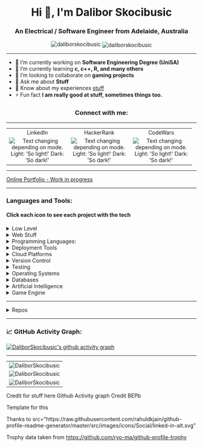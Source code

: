 <h1 align="center">Hi 👋, I'm Dalibor Skocibusic</h1>

<h3 align="center">An Electrical / Software Engineer from Adelaide, Australia</h3>

<center>
<img src="https://komarev.com/ghpvc/?username=daliborskocibusic&label=Profile%20views&color=0e75b6&style=flat" alt="daliborskocibusic" />

<img align="center" src="https://github-profile-trophy.vercel.app/?username=daliborskocibusic&theme=onedark&margin-w=20&margin-h=20&row=1" alt="daliborskocibusic" />
</center>
<hr>

-   🔭 I’m currently working on **Software Engineering Degree (UniSA)**
-   🌱 I’m currently learning **c, c++, R, and many others**
-   👯 I’m looking to collaborate on **gaming projects**
-   💬 Ask me about **Stuff**
-   📄 Know about my experiences [stuff](www.google.com)
-   ⚡ Fun fact **I am really good at stuff, sometimes things too.**
    <!-- git add .; git commit -m "Minor formatting"; git push; -->
    <!-- git add .; git commit -m "Minor formatting"; git push; -->

<center>

<h3>Connect with me:</h3>

---

<!-- | Tables   |          Are           |  Cool |
| -------- | :--------------------: | ----: |
| col 1 is | left-aligned adfdasfsd | $1600 |
| col 2 is |        centered        |   $12 |
| col 3 is |     right-aligned      |    $1 | -->
<table>
  <tr>
  <td align="center">LinkedIn</td>
  <td align="center">HackerRank</td>
  <td align="center">CodeWars</td>
  </tr>
  <tr>
  <td align="center" width="150">
    <picture>
      <source media="(prefers-color-scheme: dark)" height="50"
      srcset="https://raw.githubusercontent.com/rahuldkjain/github-profile-readme-generator/master/src/images/icons/Social/linked-in-alt.svg">
      <img alt="Text changing depending on mode. Light: 'So light!' Dark: 'So dark!'"
      src="https://raw.githubusercontent.com/rahuldkjain/github-profile-readme-generator/master/src/images/icons/Social/linked-in-alt.svg">
    </picture>
  </td>
  <td align="center" width="150">
    <picture>
      <source media="(prefers-color-scheme: dark)" height="70"
      srcset="https://raw.githubusercontent.com/rahuldkjain/github-profile-readme-generator/master/src/images/icons/Social/hackerrank.svg">
      <img alt="Text changing depending on mode. Light: 'So light!' Dark: 'So dark!'"
      src="https://raw.githubusercontent.com/rahuldkjain/github-profile-readme-generator/master/src/images/icons/Social/hackerrank.svg">
    </picture>
    </td>
  <td align="center" width="150">
    <picture>
      <source media="(prefers-color-scheme: dark)" height="60"
      srcset="https://uploads-ssl.webflow.com/62e95dddfb380a0e61193e7d/6363e7db70db732290fa3db6_logo-256.png">
      <img alt="Text changing depending on mode. Light: 'So light!' Dark: 'So dark!'"
      src="https://uploads-ssl.webflow.com/62e95dddfb380a0e61193e7d/6363e7db70db732290fa3db6_logo-256.png">
    </picture>
    </td>
  </tr>
</table>

</center>

<!-- <table>
  <tr>
    <a href="https://linkedin.com/in/dalibor-skocibusic" target="blank">
      <img align="right" src="https://raw.githubusercontent.com/rahuldkjain/github-profile-readme-generator/master/src/images/icons/Social/linked-in-alt.svg"
      alt="www.linkedin.com/in/dalibor-skocibusic" height="50"/>
    </a>
  <div align="center>
    <a href="https://www.hackerrank.com/skody001" target="blank">
      <img align="right" src="https://raw.githubusercontent.com/rahuldkjain/github-profile-readme-generator/master/src/images/icons/Social/hackerrank.svg" alt="skody001" height="60"/>
    </a>
  </div>
  <div align="center>
    <a href="https://www.codewars.com/users/DaliborSkocibusic" target="blank">
      <img align="center" src="https://uploads-ssl.webflow.com/62e95dddfb380a0e61193e7d/6363e7db70db732290fa3db6_logo-256.png" alt="skody001" height="50"/>
    </a>
  </div>
  </tr>
</table> -->

---

<a href="https://daliborskocibusic.github.io/LandingPage/">Online Portfolio - Work in progress</a>

---

<h3 align="left">Languages and Tools:</h3>
<h4>Click each icon to see each project with the tech</h4>
<!-- <-- <p align="left"> -->

<!-- <h4 align="left">Low Level:</h4> -->
<details><summary>Low Level</summary>

---

<a href="https://www.arduino.cc/" target="_blank" rel="noreferrer">
<img src="https://cdn.worldvectorlogo.com/logos/arduino-1.svg" alt="arduino" width="40" height="40"/>
</a>

---

</details>

<details>
<summary>Web Stuff</summary>

---

  <td><a href="https://azure.microsoft.com/en-in/" target="_blank" rel="noreferrer"> 
    <img src="https://www.vectorlogo.zone/logos/microsoft_azure/microsoft_azure-icon.svg" alt="azure" width="40" height="40"/>
  </a></td>

  <!-- <td><a href="https://github.com/DaliborSkocibusic/DiveBarWebDesign">Dive Bar Web Design</td>
  <td><a href="https://github.com/DaliborSkocibusic/ci-cd-test">CI / CD Test</td> -->

<a href="https://babeljs.io/" target="_blank" rel="noreferrer">
<img src="https://www.vectorlogo.zone/logos/babeljs/babeljs-icon.svg" alt="babel" width="40" height="40"/></a></td>

  <!-- <td><a href="https://github.com/DaliborSkocibusic/_nologyn">_nology course prep work</td>
  <td><a href="https://github.com/DaliborSkocibusic/ci-cd-test">CI / CD Test</td>
  </tr> -->

  <a href="https://www.gnu.org/software/bash/" target="_blank" rel="noreferrer"> 
    <img src="https://www.vectorlogo.zone/logos/gnu_bash/gnu_bash-icon.svg" alt="bash" width="40" height="40"/> 
  </a>

  <a href="https://getbootstrap.com" target="_blank" rel="noreferrer"> 
    <img src="https://raw.githubusercontent.com/devicons/devicon/master/icons/bootstrap/bootstrap-plain-wordmark.svg" alt="bootstrap" width="40" height="40"/>
  </a>

  <a href="https://www.w3schools.com/css/" target="_blank" rel="noreferrer">
    <img src="https://raw.githubusercontent.com/devicons/devicon/master/icons/css3/css3-original-wordmark.svg" alt="css3" width="40" height="40"/>
  </a>

  <a href="https://spring.io/" target="_blank" rel="noreferrer">
    <img src="https://www.vectorlogo.zone/logos/springio/springio-icon.svg" alt="spring" width="40" height="40"/>
  </a>

  <a href="https://reactjs.org/" target="_blank" rel="noreferrer">
    <img src="https://raw.githubusercontent.com/devicons/devicon/master/icons/react/react-original-wordmark.svg" alt="react" width="40" height="40"/>
  </a>
  
  <a href="https://sass-lang.com" target="_blank" rel="noreferrer">
    <img src="https://raw.githubusercontent.com/devicons/devicon/master/icons/sass/sass-original.svg" alt="sass" width="40" height="40"/>
  </a>

  <a href="https://nodejs.org" target="_blank" rel="noreferrer">
    <img src="https://raw.githubusercontent.com/devicons/devicon/master/icons/nodejs/nodejs-original-wordmark.svg" alt="nodejs" width="40" height="40"/>
  </a>

  <a href="https://postman.com" target="_blank" rel="noreferrer">
    <img src="https://www.vectorlogo.zone/logos/getpostman/getpostman-icon.svg" alt="postman" width="40" height="40"/>
  </a>

  <a href="https://nestjs.com/" target="_blank" rel="noreferrer">
    <img src="https://raw.githubusercontent.com/devicons/devicon/master/icons/nestjs/nestjs-plain.svg" alt="nestjs" width="40" height="40"/>
  </a>

---

</tr>

</details>

<details>
<summary>Programming Languages:</summary>

---

  <a href="https://www.cprogramming.com/" target="_blank" rel="noreferrer"> 
    <img src="https://raw.githubusercontent.com/devicons/devicon/master/icons/c/c-original.svg" alt="c" width="40" height="40"/> 
  </a>
  <a href="https://www.w3schools.com/cpp/" target="_blank" rel="noreferrer">
    <img src="https://raw.githubusercontent.com/devicons/devicon/master/icons/cplusplus/cplusplus-original.svg" alt="cplusplus" width="40" height="40"/>
  </a>
  <a href="https://www.w3schools.com/cs/" target="_blank" rel="noreferrer"> 
    <img src="https://raw.githubusercontent.com/devicons/devicon/master/icons/csharp/csharp-original.svg" alt="csharp" width="40" height="40"/>
  </a>
  <a href="https://www.w3.org/html/" target="_blank" rel="noreferrer">
    <img src="https://raw.githubusercontent.com/devicons/devicon/master/icons/html5/html5-original-wordmark.svg" alt="html5" width="40" height="40"/>
  </a>
  <a href="https://www.java.com" target="_blank" rel="noreferrer">
    <img src="https://raw.githubusercontent.com/devicons/devicon/master/icons/java/java-original.svg" alt="java" width="40" height="40"/>
  </a>
  <a href="https://www.python.org" target="_blank" rel="noreferrer">
    <img src="https://raw.githubusercontent.com/devicons/devicon/master/icons/python/python-original.svg" alt="python" width="40" height="40"/>
  </a>

---

</details>

<details>
<summary>Deployment Tools</summary>

---

  <a href="https://www.docker.com/" target="_blank" rel="noreferrer"> 
    <img src="https://raw.githubusercontent.com/devicons/devicon/master/icons/docker/docker-original-wordmark.svg" alt="docker" width="40" height="40"/>
  </a>
  <a href="https://dotnet.microsoft.com/" target="_blank" rel="noreferrer"> 
    <img src="https://raw.githubusercontent.com/devicons/devicon/master/icons/dot-net/dot-net-original-wordmark.svg" alt="dotnet" width="40" height="40"/>
  </a>

---

</details>

<details>
<summary>Cloud Platforms</summary>

---

  <a href="https://firebase.google.com/" target="_blank" rel="noreferrer"> 
    <img src="https://www.vectorlogo.zone/logos/firebase/firebase-icon.svg" alt="firebase" width="40" height="40"/>
  </a>
  <a href="https://cloud.google.com" target="_blank" rel="noreferrer">
    <img src="https://www.vectorlogo.zone/logos/google_cloud/google_cloud-icon.svg" alt="gcp" width="40" height="40"/>
  </a>

---

</details>

<details><summary>Version Control</summary>

---

  <a href="https://git-scm.com/" target="_blank" rel="noreferrer">
    <img src="https://www.vectorlogo.zone/logos/git-scm/git-scm-icon.svg" alt="git" width="40" height="40"/>
  </a>

---

  </details>

<details><summary>Testing</summary>
<a href="https://jestjs.io" target="_blank" rel="noreferrer">
  <img src="https://www.vectorlogo.zone/logos/jestjsio/jestjsio-icon.svg" alt="jest" width="40" height="40"/>
</a>
<p>Pytest</p>
<p>J Unit Test</p>
---
</details>

<details><summary>Operating Systems</summary>
<a href="https://www.linux.org/" target="_blank" rel="noreferrer"> 
  <img src="https://raw.githubusercontent.com/devicons/devicon/master/icons/linux/linux-original.svg" alt="linux" width="40" height="40"/>
</a>
<a href="https://www.mathworks.com/" target="_blank" rel="noreferrer"> 
  <img src="https://upload.wikimedia.org/wikipedia/commons/2/21/Matlab_Logo.png" alt="matlab" width="40" height="40"/>
</a>
</details>

<details><summary>Databases</summary>
***
<a href="https://www.microsoft.com/en-us/sql-server" target="_blank" rel="noreferrer">
  <img src="https://www.svgrepo.com/show/303229/microsoft-sql-server-logo.svg" alt="mssql" width="40" height="40"/>
  </a>
  <a href="https://www.mysql.com/" target="_blank" rel="noreferrer">
    <img src="https://raw.githubusercontent.com/devicons/devicon/master/icons/mysql/mysql-original-wordmark.svg" alt="mysql" width="40" height="40"/>
  </a>
  <a href="https://www.sqlite.org/" target="_blank" rel="noreferrer">
    <img src="https://www.vectorlogo.zone/logos/sqlite/sqlite-icon.svg" alt="sqlite" width="40" height="40"/>
  </a>
---
</details>

<details><summary>Artificial Intelligence</summary>
<a href="https://pandas.pydata.org/" target="_blank" rel="noreferrer">
  <img src="https://raw.githubusercontent.com/devicons/devicon/2ae2a900d2f041da66e950e4d48052658d850630/icons/pandas/pandas-original.svg" alt="pandas" width="40" height="40"/>
</a>
<a href="https://pytorch.org/" target="_blank" rel="noreferrer">
  <img src="https://www.vectorlogo.zone/logos/pytorch/pytorch-icon.svg" alt="pytorch" width="40" height="40"/>
</a>
<a href="https://scikit-learn.org/" target="_blank" rel="noreferrer">
  <img src="https://upload.wikimedia.org/wikipedia/commons/0/05/Scikit_learn_logo_small.svg" alt="scikit_learn" width="40" height="40"/>
</a>
<a href="https://www.tensorflow.org" target="_blank" rel="noreferrer"> 
  <img src="https://www.vectorlogo.zone/logos/tensorflow/tensorflow-icon.svg" alt="tensorflow" width="40" height="40"/>
</a>
</details>

<details><summary>Game Engine</summary>
<a href="https://unrealengine.com/" target="_blank" rel="noreferrer"> 
  <img src="https://raw.githubusercontent.com/kenangundogan/fontisto/036b7eca71aab1bef8e6a0518f7329f13ed62f6b/icons/svg/brand/unreal-engine.svg" alt="unreal" width="40" height="40"/>
</a>
</details>

---

<details><summary>Repos</summary>

---

<table>
<tr>
<td>Stock Picker - Private</td>
<td>Landing Page - Private</td>
<td>2022-SP5-WT-SAExpiations - Private</td>
<td>2022-SP5-WT - Private</td>
<td>Tutorials</td>
</tr>
<tr width="10000">
<td>C</td>
<td>C++</td>
<td>adsf</td>
<td>e4we</td>
<td >
<span>
  <a href="https://www.cprogramming.com/" target="_blank" rel="noreferrer"> 
    <img src="https://raw.githubusercontent.com/devicons/devicon/master/icons/c/c-original.svg" alt="c" width="40" height="40"/> 
  </a>
  <a href="https://www.w3schools.com/cpp/" target="_blank" rel="noreferrer">
    <img src="https://raw.githubusercontent.com/devicons/devicon/master/icons/cplusplus/cplusplus-original.svg" alt="cplusplus" width="40" height="40"/>
  </a>
  <a href="https://www.w3schools.com/cs/" target="_blank" rel="noreferrer"> 
    <img src="https://raw.githubusercontent.com/devicons/devicon/master/icons/csharp/csharp-original.svg" alt="csharp" width="40" height="40"/>
  </a>
  <a href="https://www.w3.org/html/" target="_blank" rel="noreferrer">
    <img src="https://raw.githubusercontent.com/devicons/devicon/master/icons/html5/html5-original-wordmark.svg" alt="html5" width="40" height="40"/>
  </a>
  <a href="https://www.java.com" target="_blank" rel="noreferrer">
    <img src="https://raw.githubusercontent.com/devicons/devicon/master/icons/java/java-original.svg" alt="java" width="40" height="40"/>
  </a>
  <a href="https://www.python.org" target="_blank" rel="noreferrer">
    <img src="https://raw.githubusercontent.com/devicons/devicon/master/icons/python/python-original.svg" alt="python" width="40" height="40"/>
  </a>
</soan>
</td>

</tr>
<tr>
<td>                                                                                                
<a href="https://github.com/DaliborSkocibusic" target="_blank" rel="noreferrer">
  <img src="https://foundations.projectpythia.org/_images/GitHub-logo.png" alt="Reop" height="40"/>
</a>
</td>
<td>
<a href="https://github.com/DaliborSkocibusic" target="_blank" rel="noreferrer">
  <img src="https://foundations.projectpythia.org/_images/GitHub-logo.png" alt="Reop" height="40"/>
</a>
</td>
<td>
<a href="https://github.com/DaliborSkocibusic" target="_blank" rel="noreferrer">
  <img src="https://foundations.projectpythia.org/_images/GitHub-logo.png" alt="Reop" height="40"/>
</a>
</td>
<td>
<a href="https://github.com/DaliborSkocibusic" target="_blank" rel="noreferrer">
  <img src="https://foundations.projectpythia.org/_images/GitHub-logo.png" alt="Reop" height="40"/>
</a>
</td>
<td>
<a href="https://github.com/DaliborSkocibusic" target="_blank" rel="noreferrer">
  <img src="https://foundations.projectpythia.org/_images/GitHub-logo.png" alt="Reop" height="40"/>
</a>
</td>
</tr>
</table>
<hr>

<table>
<tr>
<td>GoogleFooBar - Private</td>
<td>2022-SP5-DSA - Private</td>
<td>git-practice-repo</td>
<td>_nology-React-E-Shop</td>
<td>Wordle</td>
</tr>
<td>
<a href="https://github.com/DaliborSkocibusic" target="_blank" rel="noreferrer">
  <img src="https://foundations.projectpythia.org/_images/GitHub-logo.png" alt="Reop" height="40"/>
</a>
</td>
<td>
<a href="https://github.com/DaliborSkocibusic" target="_blank" rel="noreferrer">
  <img src="https://foundations.projectpythia.org/_images/GitHub-logo.png" alt="Reop" height="40"/>
</a>
</td>
<td>
<a href="https://github.com/DaliborSkocibusic" target="_blank" rel="noreferrer">
  <img src="https://foundations.projectpythia.org/_images/GitHub-logo.png" alt="Reop" height="40"/>
</a>
</td>
<td>
<a href="https://github.com/DaliborSkocibusic" target="_blank" rel="noreferrer">
  <img src="https://foundations.projectpythia.org/_images/GitHub-logo.png" alt="Reop" height="40"/>
</a>
</td>
<td>
<a href="https://github.com/DaliborSkocibusic" target="_blank" rel="noreferrer">
  <img src="https://foundations.projectpythia.org/_images/GitHub-logo.png" alt="Reop" height="40"/>
</a>
</td>
</table>
</table>
<hr>

<table>
<tr>
<td>ci-cd-test</td>
<td>_nology - Private</td>
<td>DiveBarWebDesign - Private</td>
<td>Google-Books-UI</td>
<td>2022-SP2-DSE - Private</td>
</tr>
<tr>
<td>
<a href="https://github.com/DaliborSkocibusic" target="_blank" rel="noreferrer">
  <img src="https://foundations.projectpythia.org/_images/GitHub-logo.png" alt="Reop" height="40"/>
</a>
</td>
<td>
<a href="https://github.com/DaliborSkocibusic" target="_blank" rel="noreferrer">
  <img src="https://foundations.projectpythia.org/_images/GitHub-logo.png" alt="Reop" height="40"/>
</a>
</td>
<td>
<a href="https://github.com/DaliborSkocibusic" target="_blank" rel="noreferrer">
  <img src="https://foundations.projectpythia.org/_images/GitHub-logo.png" alt="Reop" height="40"/>
</a>
</td>
<td>
<a href="https://github.com/DaliborSkocibusic" target="_blank" rel="noreferrer">
  <img src="https://foundations.projectpythia.org/_images/GitHub-logo.png" alt="Reop" height="40"/>
</a>
</td>
<td>
<a href="https://github.com/DaliborSkocibusic" target="_blank" rel="noreferrer">
  <img src="https://foundations.projectpythia.org/_images/GitHub-logo.png" alt="Reop" height="40"/>
</a>
</td>
</tr>
</table>
<hr>

<table>
<tr>
<td>morse_code</td>
<td>_nology_calc</td>
<td>MVP-Dalibor-Skocibusic</td>
<td>2022-SP2-SDR - Private</td>
<td>my-test-repo</td>
</tr>
<tr>
<td>
<a href="https://github.com/DaliborSkocibusic" target="_blank" rel="noreferrer">
  <img src="https://foundations.projectpythia.org/_images/GitHub-logo.png" alt="Reop" height="40"/>
</a>
</td>
<td>
<a href="https://github.com/DaliborSkocibusic" target="_blank" rel="noreferrer">
  <img src="https://foundations.projectpythia.org/_images/GitHub-logo.png" alt="Reop" height="40"/>
</a>
</td>
<td>
<a href="https://github.com/DaliborSkocibusic" target="_blank" rel="noreferrer">
  <img src="https://foundations.projectpythia.org/_images/GitHub-logo.png" alt="Reop" height="40"/>
</a>
</td>
<td>
<a href="https://github.com/DaliborSkocibusic" target="_blank" rel="noreferrer">
  <img src="https://foundations.projectpythia.org/_images/GitHub-logo.png" alt="Reop" height="40"/>
</a>
</td>
<td>
<a href="https://github.com/DaliborSkocibusic" target="_blank" rel="noreferrer">
  <img src="https://foundations.projectpythia.org/_images/GitHub-logo.png" alt="Reop" height="40"/>
</a>
</td>
</tr>
</table>
<hr>

<table>
<tr>
<td>2022-SP2-SDS - Private</td>
<td>Algo-Trading - Private</td>
<td>OOP-Assignment-2 - Private</td>
<td>OOP-Practicals - Private</td>
<td>DDWT-Assignment2 - Private</td>
<tr>
<td>
<a href="https://github.com/DaliborSkocibusic" target="_blank" rel="noreferrer">
  <img src="https://foundations.projectpythia.org/_images/GitHub-logo.png" alt="Reop" height="40"/>
</a>
</td>
<td>
<a href="https://github.com/DaliborSkocibusic" target="_blank" rel="noreferrer">
  <img src="https://foundations.projectpythia.org/_images/GitHub-logo.png" alt="Reop" height="40"/>
</a>
</td>
<td>
<a href="https://github.com/DaliborSkocibusic" target="_blank" rel="noreferrer">
  <img src="https://foundations.projectpythia.org/_images/GitHub-logo.png" alt="Reop" height="40"/>
</a>
</td>
<td>
<a href="https://github.com/DaliborSkocibusic" target="_blank" rel="noreferrer">
  <img src="https://foundations.projectpythia.org/_images/GitHub-logo.png" alt="Reop" height="40"/>
</a>
</td>
<td>
<a href="https://github.com/DaliborSkocibusic" target="_blank" rel="noreferrer">
  <img src="https://foundations.projectpythia.org/_images/GitHub-logo.png" alt="Reop" height="40"/>
</a>
</td>
</tr>
</table>
<hr>

<table>
<tr>
<td>DDWTPractical - Private</td>
<td>PSP - Private</td>
<td>IT-Fundamentals - Private</td>
<td>PSP-Assignment--Visual-Studio - Private</td>
<td>Uni-Assigments - Private</td>
</tr>
<tr>
<td>
<a href="https://github.com/DaliborSkocibusic" target="_blank" rel="noreferrer">
  <img src="https://foundations.projectpythia.org/_images/GitHub-logo.png" alt="Reop" height="40"/>
</a>
</td>
<td>
<a href="https://github.com/DaliborSkocibusic" target="_blank" rel="noreferrer">
  <img src="https://foundations.projectpythia.org/_images/GitHub-logo.png" alt="Reop" height="40"/>
</a>
</td>
<td>
<a href="https://github.com/DaliborSkocibusic" target="_blank" rel="noreferrer">
  <img src="https://foundations.projectpythia.org/_images/GitHub-logo.png" alt="Reop" height="40"/>
</a>
</td>
<td>
<a href="https://github.com/DaliborSkocibusic" target="_blank" rel="noreferrer">
  <img src="https://foundations.projectpythia.org/_images/GitHub-logo.png" alt="Reop" height="40"/>
</a>
</td>
<td>
<a href="https://github.com/DaliborSkocibusic" target="_blank" rel="noreferrer">
  <img src="https://foundations.projectpythia.org/_images/GitHub-logo.png" alt="Reop" height="40"/>
</a>
</td>
</tr>
</table>
<hr>

<table>
<tr>
<td>github-slideshow</td>
<tr>
<td>
<a href="https://github.com/DaliborSkocibusic" target="_blank" rel="noreferrer">
  <img src="https://foundations.projectpythia.org/_images/GitHub-logo.png" alt="Reop" height="40"/>
</a>
</td>
<td>
<a href="https://github.com/DaliborSkocibusic" target="_blank" rel="noreferrer">
  <img src="https://foundations.projectpythia.org/_images/GitHub-logo.png" alt="Reop" height="40"/>
</a>
</td>
<td>
<a href="https://github.com/DaliborSkocibusic" target="_blank" rel="noreferrer">
  <img src="https://foundations.projectpythia.org/_images/GitHub-logo.png" alt="Reop" height="40"/>
</a>
</td>
</tr>
</table>
</details>

---

### 📈 GitHub Activity Graph:

[![DaliborSkocibusic's github activity graph](https://github-readme-activity-graph.cyclic.app/graph?username=DaliborSkocibusic&theme=github-compact)](https://github.com/DaliborSkocibusic/github-readme-activity-graph)

---

<center>

|                                                                                                                                                                                                                                                   |
| :-----------------------------------------------------------------------------------------------------------------------------------------------------------------------------------------------------------------------------------------------: |
| <img width=500 src="https://github-readme-stats.vercel.app/api/top-langs?username=DaliborSkocibusic&count_private=true&include_all_commits=true&langs_count=10&theme=radical&show_icons=true&locale=en&layout=compact" alt="DaliborSkocibusic" /> |
|                            <img width=500 src="https://github-readme-stats.vercel.app/api?username=DaliborSkocibusic&count_private=true&include_all_commits=true&show_icons=true&locale=en" alt="DaliborSkocibusic" />                            |
|                                       <img width=500 src="https://github-readme-streak-stats.herokuapp.com/?user=DaliborSkocibusic&include_all_commits=true&count_private=true" alt="DaliborSkocibusic" />                                        |

</center>

<!-- Source
https://stackoverflow.com/questions/24127507/is-it-possible-to-center-tables-in-a-markdown-file -->

<!-- <center>

| Tables   |      Are      |  Cool |
|----------|:-------------:|------:|
| col 1 is |  left-aligned | $1600 |
| col 2 is |    centered   |   $12 |
| col 3 is | right-aligned |    $1 |

</center> -->

<!--START_SECTION:waka-->
<!--END_SECTION:waka-->

Credit for stuff here
Github Activity graph
Credit BEPb

Template for this

<p>Thanks to src="https://raw.githubusercontent.com/rahuldkjain/github-profile-readme-generator/master/src/images/icons/Social/linked-in-alt.svg"</p>

Trophy data taken from https://github.com/ryo-ma/github-profile-trophy
